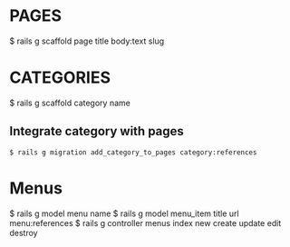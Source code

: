 # PAGES
  $ rails g scaffold page title body:text slug

# CATEGORIES
  $ rails g scaffold category name
  ## Integrate category with pages
    $ rails g migration add_category_to_pages category:references

# Menus
  $ rails g model menu name
  $ rails g model menu_item title url menu:references
  $ rails g controller menus index new create update edit destroy